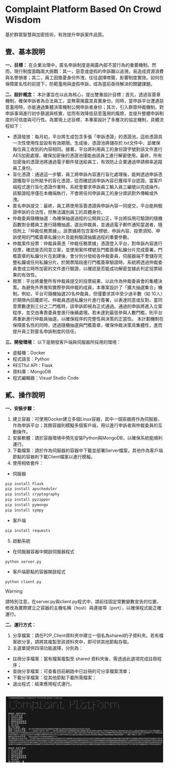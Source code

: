 # Complaint Platform Based On Crowd Wisdom

基於群眾智慧與加密技術，有效提升申訴案件品質。

## 壹、基本說明
**一、目標：**
在企業治理中，匿名申訴制度是揭露內部不當行為的重要機制。然而，現行制度面臨兩大挑戰：其一，惡意或虛假的申訴難以追溯，易造成資源浪費與名譽損害；其二，員工因擔憂身份外洩，往往選擇噤聲，影響制度實效。如何在保障匿名性的前提下，防範濫用與虛假申訴，成為當前亟待解決的關鍵課題。

**二、設計概念：**
本計畫旨在以此為核心，提出雙重設計目標：首先，透過盲簽章機制，確保申訴者為合法員工，並無需揭露其真實身份。同時，當申訴平台遭遇惡意濫用時，亦能通過集體決策機制公開申訴者身份；其次，引入群眾仲裁機制，對申訴事項進行初步篩選與核實，從而有效降低惡意濫用的風險，並提升整體申訴制度的可信度與可行性。為實現上述目標，本專案設計了多層次的協定機制，具體流程如下：
* 憑證發放：每月初，平台將生成包含多張「申訴憑證」的憑證池，這些憑證具一次性使用性並設有有效期限。生成後，憑證池將儲存於.txt文件中，並確保每位員工收到的內容相同。接著，平台將利用員工的身份證字號對該文件進行AES加密處理，確保加密後的憑證池僅能由該員工進行解密使用。最終，所有加密後的憑證池將通過電子郵件發送給員工，有效防止企業通過申請頻率追蹤員工身份。
* 盲化憑證：通過這一步驟，員工將申訴內容進行盲化處理後，能夠透過申訴憑證獲取平台所賦予的盲化憑證，從而確認該申訴內容已獲得平台認證。當客戶端程式進行盲化憑證作業時，系統會要求申訴員工輸入員工編號以完成操作。該驗證程序僅在本機端執行，不會將任何申訴員工的身分資訊對外傳輸或外洩。
* 匿名申訴提交：最終，員工將使用盲簽憑證與申訴內容一同提交，平台能夠驗證申訴的合法性，但無法識別員工的具體身份。
* 仲裁委員隨機抽選：為確保抽選過程的公開與公正，平台將採用可驗證的隨機函數對全體員工進行隨機抽選，選出仲裁員，並通過電子郵件通知當選者，隨信附上「仲裁任務票據」。該票據將包含案件標號、申訴內容、投票須知、申訴使用的門檻簽章私鑰分片及能夠驗證抽籤過程的重要參數。
* 仲裁案件投票：仲裁員需憑「仲裁任務票據」憑證登入平台，對申訴內容進行投票，確認是否同意立案，並使用案件標號及門檻簽章私鑰分片完成簽署。門檻簽章的私鑰分片在創建後，會分別分發給各仲裁委員，伺服器端不會儲存完整私鑰或任何私鑰分片。於開票階段進行門檻簽章驗證時，系統將透過仲裁委員會成立時所加密的文件進行驗證，以確認是否能成功解密並據此判定投票結果的有效性。
* 開票：平台將彙整所有仲裁員提交的投票結果，以此作為仲裁委員會的集體決策。為避免外界推知實際參與仲裁的成員，本專案設計了「擴大抽選集合」機制。例如，平台可隨機抽選20名仲裁員，但僅要求其中至少過半數（如 10人）於期限內回覆即可。仲裁員透過私鑰分片進行簽署，以表達同意或反對。當同意票數達到三分之二門檻時，該申訴即視為正式通過。通過的申訴將進入立案程序，並交由專責委員會進行後續處理。若未達到最低參與人數門檻，則平台將重新進行仲裁員抽選，以確保程序的完整性與決策的正當性。
本計劃機制在保障匿名性的同時，透過隨機抽選與門檻簽章，確保仲裁決策具集體性，進而提升員工對匿名申訴制度的信任。

**三、開發環境：**
以下是開發客戶端與伺服器所採用的環境：
* 虛擬機：Docker
* 程式語言：Python
* RESTful API：Flask
* 資料庫：MongoDB
* 程式編輯器：Visual Studio Code

## 貳、操作說明
**一、安裝步驟：**
1. 建立容器：可使用Docker建立多個Linux容器，其中一個容器將作為伺服器，作為申訴平台；其餘容器則模擬多個客戶端，用以進行申訴者與仲裁委員的互動操作。
2. 安裝軟體：請於容器環境中預先安裝Python與MongoDB，以確保系統能順利運行。
3. 下載檔案：請於作為伺服器的容器中下載並部署Server檔案，其他作為客戶端節點的容器則下載Client檔案以進行模擬。
4. 使用相依套件：
* 伺服器
```bash
pip install Flask
pip install apscheduler
pip install cryptography
pip install pyzipper
pip install pymongo
pip install sympy
```
* 客戶端
```bash
pip install requests
```
5. 啟動系統
* 在伺服器容器中開啟伺服器程式
```shell
python server.py
```
* 客戶端節點的容器開啟程式
```shell
python client.py
```
> [!Warning]
> 請特別注意，在server.py與client.py程式中，請前往固定常數變數宣告的位置，修改為實際建立之容器的主機名稱（host）與連接埠（port），以確保程式能正確運行。

**二、運行方式：**
1. 分享檔案：請在P2P_Client資料夾中建立一個名為shared的子資料夾。若有檔案欲分享，請將其複製至該資料夾中，即可供其他節點存取。
2. 主選單提供四項功能選擇，分別為：
* 註冊分享檔案：當有檔案複製至 shared 資料夾後，需透過此選項完成註冊程序；
* 查詢分享檔案：可查看目前網路中已註冊的可分享檔案清單；
* 下載分享檔案：從其他節點下載所需檔案；
* 退出程式：結束應用程式運行。
<br>
  <div align="center">
  	<img src="./截圖.png" alt="Editor" width="500">
  </div>
<br>
